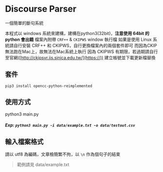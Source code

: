 # Discourse Parser

一個簡單的斷句系統

本程式以 windows 系統來建構，建構在python3(32bit)，**注意使用 64bit 的 python 會出錯**
檔案內附帶 `CRF++` & `CKIPWS` window 執行檔
如果是使用 Linux 系統請自行安裝 CRF++ 和 CKIPWS，自行更換檔案內的兩個套件即可
而因為CKIP無法跑在Mac上，故無法在Mac系統上執行
因為 CKIPWS 有期限，若過期請自行至官網([http://ckipsvr.iis.sinica.edu.tw/](https://)) 建立帳號並下載更新檔替換

## 套件
`pip3 install opencc-python-reimplemented`


## 使用方式

python3 main.py <inputFile> <outputFile>
##### Exp: `python3 main.py -i data/example.txt -o data/testout.csv`
## 輸入檔案格式
請以 utf8 為編碼，文章檢簡繁不拘，以 `\n` 作為個句子的結束
> 範例請見 data/example.txt
